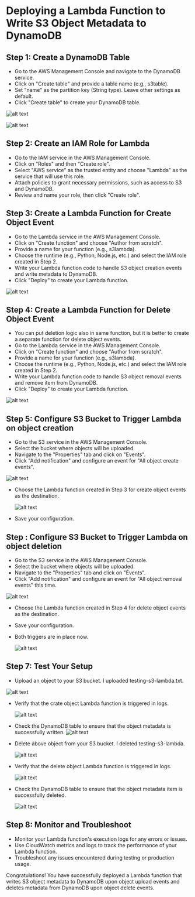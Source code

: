 # Deploying a Lambda Function to Write S3 Object Metadata to DynamoDB

## Step 1: Create a DynamoDB Table

- Go to the AWS Management Console and navigate to the DynamoDB service.
- Click on "Create table" and provide a table name (e.g., s3table).
- Set "name" as the partition key (String type). Leave other settings as default.
- Click "Create table" to create your DynamoDB table.

![alt text](Images/lambda-s3/dynamo-create1.png)

![alt text](Images/lambda-s3/dynamo-create2.png)

## Step 2: Create an IAM Role for Lambda

- Go to the IAM service in the AWS Management Console.
- Click on "Roles" and then "Create role".
- Select "AWS service" as the trusted entity and choose "Lambda" as the service that will use this role.
- Attach policies to grant necessary permissions, such as access to S3 and DynamoDB.
- Review and name your role, then click "Create role".

## Step 3: Create a Lambda Function for Create Object Event

- Go to the Lambda service in the AWS Management Console.
- Click on "Create function" and choose "Author from scratch".
- Provide a name for your function (e.g., s3lambda).
- Choose the runtime (e.g., Python, Node.js, etc.) and select the IAM role created in Step 2.
- Write your Lambda function code to handle S3 object creation events and write metadata to DynamoDB.
- Click "Deploy" to create your Lambda function.

![alt text](Images/lambda-s3/s3creation-lambda.png)

## Step 4: Create a Lambda Function for Delete Object Event

- You can put deletion logic also in same function, but it is better to create a separate function for delete object events.
- Go to the Lambda service in the AWS Management Console.
- Click on "Create function" and choose "Author from scratch".
- Provide a name for your function (e.g., s3lambda).
- Choose the runtime (e.g., Python, Node.js, etc.) and select the IAM role created in Step 2.
- Write your Lambda function code to handle S3 object removal events and remove item from DynamoDB.
- Click "Deploy" to create your Lambda function.

![alt text](Images/lambda-s3/s3deletion-lambda.png)

## Step 5: Configure S3 Bucket to Trigger Lambda on object creation

- Go to the S3 service in the AWS Management Console.
- Select the bucket where objects will be uploaded.
- Navigate to the "Properties" tab and click on "Events".
- Click "Add notification" and configure an event for "All object create events".

![alt text](Images/lambda-s3/s3-trigger-creation.png)


- Choose the Lambda function created in Step 3 for create object events as the destination.
  
  ![alt text](Images/lambda-s3/s3-trigger-creation2.png)

- Save your configuration.

## Step : Configure S3 Bucket to Trigger Lambda on object deletion

- Go to the S3 service in the AWS Management Console.
- Select the bucket where objects will be uploaded.
- Navigate to the "Properties" tab and click on "Events".
- Click "Add notification" and configure an event for "All object removal events" this time.

![alt text](Images/lambda-s3/s3-trigger-deletion.png)

- Choose the Lambda function created in Step 4 for delete object events as the destination.
- Save your configuration.
- Both triggers are in place now.
  
  ![alt text](Images/lambda-s3/s3-trigger-deletion2.png)

## Step 7: Test Your Setup

- Upload an object to your S3 bucket. I uploaded testing-s3-lambda.txt.
  
 ![alt text](Images/lambda-s3/upload-object.png)

- Verify that the crate object Lambda function is triggered in logs.
  
  ![alt text](Images/lambda-s3/upload-lambda-log.png)

- Check the DynamoDB table to ensure that the object metadata is successfully written.
  ![alt text](Images/lambda-s3/upload-dynamo.png)

- Delete above object from your S3 bucket. I deleted testing-s3-lambda.
  
  ![alt text](Images/lambda-s3/delete-object.png)
  
- Verify that the delete object Lambda function is triggered in logs.
  
  ![alt text](Images/lambda-s3/delete-lambda-log.png)
  
- Check the DynamoDB table to ensure that the object metadata item is successfully deleted.
  
  ![alt text](Images/lambda-s3/delete-dynamo.png)

## Step 8: Monitor and Troubleshoot

- Monitor your Lambda function's execution logs for any errors or issues.
- Use CloudWatch metrics and logs to track the performance of your Lambda function.
- Troubleshoot any issues encountered during testing or production usage.

Congratulations! You have successfully deployed a Lambda function that writes S3 object metadata to DynamoDB upon object upload events and deletes metadata from DynamoDB upon object delete events.


